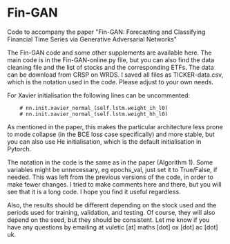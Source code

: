 # Fin-GAN
Code to accompany the paper "Fin-GAN: Forecasting and Classifying Financial Time Series via Generative Adversarial Networks"

The Fin-GAN code and some other supplements are available here. The main code is in the Fin-GAN-online.py file, but you can also find the data cleaning file and the list of stocks and the corresponding ETFs. The data can be download from CRSP on WRDS. I saved all files as TICKER-data.csv, which is the notation used in the code. Please adjust to your own needs.

For Xavier initialisation the following lines can be uncommented:

        # nn.init.xavier_normal_(self.lstm.weight_ih_l0)
        # nn.init.xavier_normal_(self.lstm.weight_hh_l0)

As mentioned in the paper, this makes the particular architecture less prone to mode collapse (in the BCE loss case specifically) and more stable, but you can also use He initialisation, which is the default initialisation in Pytorch. 

The notation in the code is the same as in the paper (Algorithm 1). Some variables might be unnecessary, eg epochs_val, just set it to True/False, if needed. This was left from the previous versions of the code, in order to make fewer changes. I tried to make comments here and there, but you will see that it is a long code. I hope you find it useful regardless.

Also, the results should be different depending on the stock used and the periods used for training, validation, and testing. Of course, they will also depend on the seed, but they should be consistent. Let me know if you have any questions by emailing at vuletic [at] maths [dot] ox [dot] ac [dot] uk.
